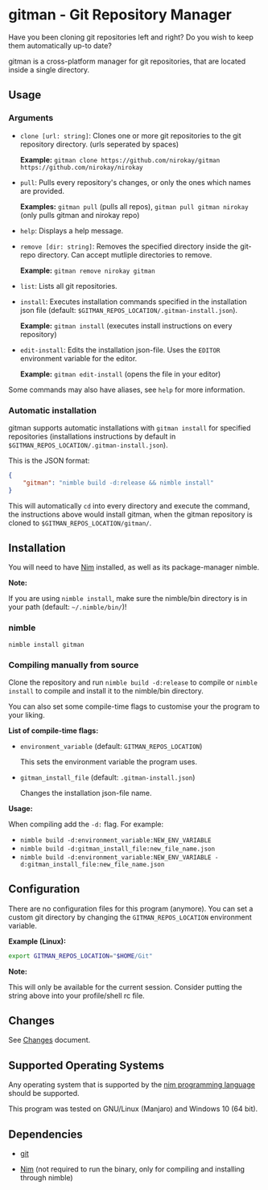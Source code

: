 # gitman - Git Repository Manager

Have you been cloning git repositories left and right? Do you wish to keep them automatically up-to date?

gitman is a cross-platform manager for git repositories, that are located inside a single directory.

## Usage

### Arguments

* `clone [url: string]`: Clones one or more git repositories to the git repository directory. (urls seperated by spaces)

  **Example:** `gitman clone https://github.com/nirokay/gitman https://github.com/nirokay/nirokay`

* `pull`: Pulls every repository's changes, or only the ones which names are provided.

  **Examples:** `gitman pull` (pulls all repos), `gitman pull gitman nirokay` (only pulls gitman and nirokay repo)

* `help`: Displays a help message.

* `remove [dir: string]`: Removes the specified directory inside the git-repo directory. Can accept mutliple directories to remove.

  **Example:** `gitman remove nirokay gitman`

* `list`: Lists all git repositories.

* `install`: Executes installation commands specified in the installation json file (default: `$GITMAN_REPOS_LOCATION/.gitman-install.json`).

  **Example:** `gitman install` (executes install instructions on every repository)

* `edit-install`: Edits the installation json-file. Uses the `EDITOR` environment variable for the editor.

  **Example:** `gitman edit-install` (opens the file in your editor)

Some commands may also have aliases, see `help` for more information.

### Automatic installation

gitman supports automatic installations with `gitman install` for specified repositories (installations instructions by default in
`$GITMAN_REPOS_LOCATION/.gitman-install.json`).

This is the JSON format:

```json
{
    "gitman": "nimble build -d:release && nimble install"
}
```

This will automatically `cd` into every directory and execute the command, the instructions above would install gitman, when the gitman
repository is cloned to `$GITMAN_REPOS_LOCATION/gitman/`.

## Installation

You will need to have [Nim](https://nim-lang.org) installed, as well as its package-manager nimble.

**Note:**

If you are using `nimble install`, make sure the nimble/bin directory is in your path (default: `~/.nimble/bin/`)!

### nimble

`nimble install gitman`

### Compiling manually from source

Clone the repository and run `nimble build -d:release` to compile or `nimble install` to compile and install it to the nimble/bin directory.

You can also set some compile-time flags to customise your the program to your liking.

**List of compile-time flags:**

* `environment_variable` (default: `GITMAN_REPOS_LOCATION`)

  This sets the environment variable the program uses.

* `gitman_install_file` (default: `.gitman-install.json`)

  Changes the installation json-file name.

**Usage:**

When compiling add the `-d:` flag. For example:

* `nimble build -d:environment_variable:NEW_ENV_VARIABLE`
* `nimble build -d:gitman_install_file:new_file_name.json`
* `nimble build -d:environment_variable:NEW_ENV_VARIABLE -d:gitman_install_file:new_file_name.json`

## Configuration

There are no configuration files for this program (anymore). You can set a custom git directory by changing the `GITMAN_REPOS_LOCATION` environment variable.

**Example (Linux):**

```bash
export GITMAN_REPOS_LOCATION="$HOME/Git"
```

**Note:**

This will only be available for the current session. Consider putting the string above into your profile/shell rc file.

## Changes

See [Changes](CHANGES.md) document.

## Supported Operating Systems

Any operating system that is supported by the [nim programming language](https://nim-lang.org) should be supported.

This program was tested on GNU/Linux (Manjaro) and Windows 10 (64 bit).

## Dependencies

* [git](https://git-scm.com/)

* [Nim](https://nim-lang.org) (not required to run the binary, only for compiling and installing through nimble)
